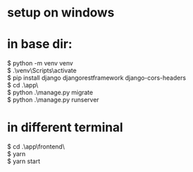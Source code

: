 # setup on windows

# in base dir:  
$ python -m venv venv  
$ .\venv\Scripts\activate  
$ pip install django djangorestframework django-cors-headers  
$ cd .\app\  
$ python .\manage.py migrate  
$ python .\manage.py runserver  

# in different terminal
$ cd .\app\frontend\  
$ yarn  
$ yarn start  
